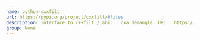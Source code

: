 ```yaml
---
name: python-cxxfilt
url: https://pypi.org/project/cxxfilt/#files
description: interface to c++filt / abi::__cxa_demangle. URL : https://pypi.org/project/cxxfilt/#files Groups : None
group: None
---
```

